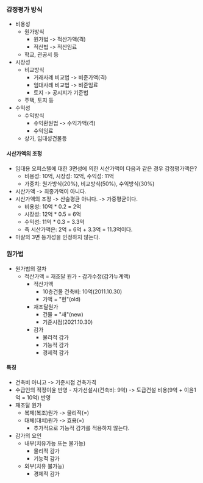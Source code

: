 ### 감정평가 방식
- 비용성 
    - 원가방식
        - 원가법 -> 적산가액(격)
        - 적산법 -> 적산임료
    - 학교, 관공서 등
- 시장성 
    - 비교방식
        - 거래사례 비교법 -> 비준가액(격)
        - 임대사례 비교법 -> 비준임료
        - 토지 -> 공시지가 기준법
    - 주택, 토지 등
- 수익성
    - 수익방식
        - 수익환원법 -> 수익가액(격) 
        - 수익임료
    - 상가, 임대성건물등
#### 시산가액의 조정
- 임대용 오피스텔에 대한 3면성에 의한 시산가액이 다음과 같은 경우 감정평가액은?
    - 비용성: 10억, 시장성: 12억, 수익성: 11억
    - 가중치: 원가방식(20%), 비교방식(50%), 수익방식(30%)
- 시산가액 -> 최종가액이 아니다.
- 시산가액의 조정 -> 산술평균 아니다. -> 가중평균이다.
    - 비용성: 10억 * 0.2 = 2억
    - 시장성: 12억 * 0.5 = 6억
    - 수익성: 11억 * 0.3 = 3.3억
    - 즉 시산가액은: 2억 + 6억 + 3.3억 = 11.3억이다.
- 마샬의 3면 등가성을 인정하지 않는다.
### 원가법
- 원가법의 절차
    - 적산가액 = 재조달 원가 - 감가수정(감가누계액)
        - 적산가액
            - 10층건물 건축비: 10억(2011.10.30)
            - 가액 = "현"(old)
        - 재조달원가
            - 건물 = "새"(new)
            - 기준시점(2021.10.30)
        - 감가
            - 물리적 감가
            - 기능적 감가
            - 경제적 감가
#### 특징
- 건축비 아니고 -> 기준시점 건축가격
- 수급인의 적정이윤 반영
        - 자가선설시(건축비: 9억) -> 도급건설 비용(9억 + 이윤1억 = 10억) 반영
- 재조달 원가
    - 복제(복조)원가 -> 물리적(=)
    - 대체(대치)원가 -> 효용(=)
        - 추가적으로 기능적 감가를 적용하지 않는다.
- 감가의 요인
    - 내부(치유가능 또는 불가능)
        - 물리적 감가 
        - 기능적 감가
    - 외부(치유 불가능)
        - 경제적 감가
